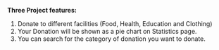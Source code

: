**Three Project features:**

1. Donate to different facilities (Food, Health, Education and Clothing)
2. Your Donation will be shown as a pie chart on Statistics page.
3. You can search for the category of donation you want to donate.
